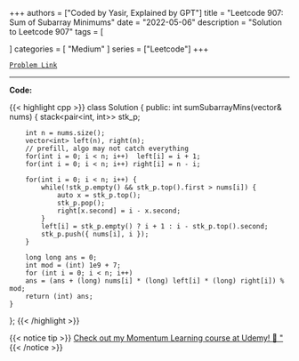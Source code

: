 
+++
authors = ["Coded by Yasir, Explained by GPT"]
title = "Leetcode 907: Sum of Subarray Minimums"
date = "2022-05-06"
description = "Solution to Leetcode 907"
tags = [
    
]
categories = [
    "Medium"
]
series = ["Leetcode"]
+++



[`Problem Link`](https://leetcode.com/problems/sum-of-subarray-minimums/description/)

---

**Code:**

{{< highlight cpp >}}
class Solution {
public:
    int sumSubarrayMins(vector<int>& nums) {
        stack<pair<int, int>> stk_p;

        int n = nums.size();
        vector<int> left(n), right(n);
        // prefill, algo may not catch everything
        for(int i = 0; i < n; i++)  left[i] = i + 1;
        for(int i = 0; i < n; i++) right[i] = n - i;

        for(int i = 0; i < n; i++) {
            while(!stk_p.empty() && stk_p.top().first > nums[i]) {
                auto x = stk_p.top();
                stk_p.pop();
                right[x.second] = i - x.second;
            }
            left[i] = stk_p.empty() ? i + 1 : i - stk_p.top().second;
            stk_p.push({ nums[i], i });
        }
        
        long long ans = 0;
        int mod = (int) 1e9 + 7;
        for (int i = 0; i < n; i++)
        ans = (ans + (long) nums[i] * (long) left[i] * (long) right[i]) % mod;
        return (int) ans;
    }
};
{{< /highlight >}}


{{< notice tip >}}
[Check out my Momentum Learning course at Udemy! 🚀 "](https://www.udemy.com/course/blind-75-the-data-structures-and-algorithms-essentials/)
{{< /notice >}}

